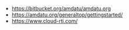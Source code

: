 

* https://bitbucket.org/amdatu/amdatu.org
* https://amdatu.org/generaltop/gettingstarted/
* https://www.cloud-rti.com/